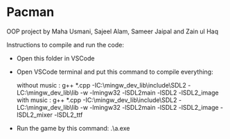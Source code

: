 # Pacman
OOP project by Maha Usmani, Sajeel Alam, Sameer Jaipal and Zain ul Haq

Instructions to compile and run the code:

- Open this folder in VSCode
- Open VSCode terminal and put this command to compile everything:

	without music : g++ *.cpp -IC:\mingw_dev_lib\include\SDL2 -LC:\mingw_dev_lib\lib -w -lmingw32 -lSDL2main -lSDL2 -lSDL2_image
  with music : g++ *.cpp -IC:\mingw_dev_lib\include\SDL2 -LC:\mingw_dev_lib\lib -w -lmingw32 -lSDL2main -lSDL2 -lSDL2_image -lSDL2_mixer -lSDL2_ttf

- Run the game by this command:
	.\a.exe
 
